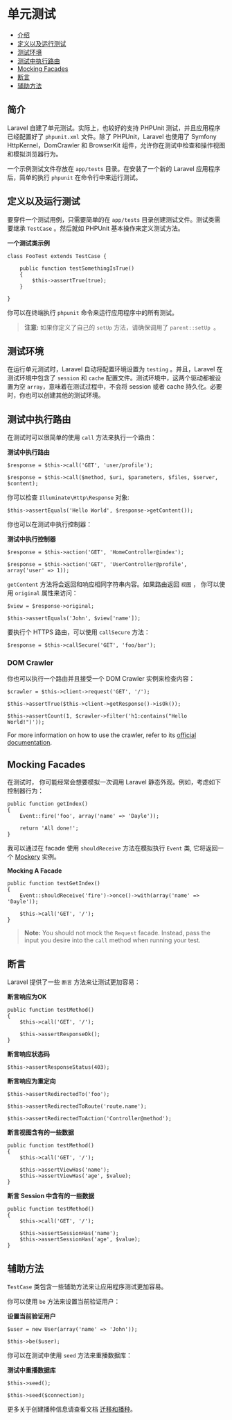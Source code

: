# 单元测试

- [介绍](#introduction)
- [定义以及运行测试](#defining-and-running-tests)
- [测试环境](#test-environment)
- [测试中执行路由](#calling-routes-from-tests)
- [Mocking Facades](#mocking-facades)
- [断言](#framework-assertions)
- [辅助方法](#helper-methods)

<a name="introduction"></a>
## 简介

Laravel 自建了单元测试。实际上，也较好的支持 PHPUnit 测试，并且应用程序已经配置好了 `phpunit.xml` 文件。除了 PHPUnit，Laravel 也使用了 Symfony HttpKernel，DomCrawler 和 BrowserKit 组件，允许你在测试中检查和操作视图和模拟浏览器行为。

一个示例测试文件存放在 `app/tests` 目录。在安装了一个新的 Laravel 应用程序后，简单的执行 `phpunit` 在命令行中来运行测试。


<a name="defining-and-running-tests"></a>
## 定义以及运行测试

要穿件一个测试用例，只需要简单的在 `app/tests` 目录创建测试文件。测试类需要继承 `TestCase` 。然后就如 PHPUnit 基本操作来定义测试方法。

**一个测试类示例**

	class FooTest extends TestCase {

		public function testSomethingIsTrue()
		{
			$this->assertTrue(true);
		}

	}

你可以在终端执行 `phpunit` 命令来运行应用程序中的所有测试。

> **注意:** 如果你定义了自己的 `setUp` 方法，请确保调用了 `parent::setUp `。

<a name="test-environment"></a>
## 测试环境

在运行单元测试时，Laravel 自动将配置环境设置为 `testing` 。并且，Laravel 在测试环境中包含了 `session` 和 `cache` 配置文件。测试环境中，这两个驱动都被设置为空 `array`，意味着在测试过程中，不会将 session 或者 cache 持久化。必要时，你也可以创建其他的测试环境。

<a name="calling-routes-from-tests"></a>
## 测试中执行路由

在测试时可以很简单的使用 `call` 方法来执行一个路由：

**测试中执行路由**

	$response = $this->call('GET', 'user/profile');

	$response = $this->call($method, $uri, $parameters, $files, $server, $content);

你可以检查 `Illuminate\Http\Response` 对象:

	$this->assertEquals('Hello World', $response->getContent());

你也可以在测试中执行控制器：

**测试中执行控制器**

	$response = $this->action('GET', 'HomeController@index');

	$response = $this->action('GET', 'UserController@profile', array('user' => 1));

`getContent` 方法将会返回和响应相同字符串内容。如果路由返回 `视图` ， 你可以使用 `original` 属性来访问：

	$view = $response->original;

	$this->assertEquals('John', $view['name']);

要执行个 HTTPS 路由，可以使用 `callSecure` 方法：

	$response = $this->callSecure('GET', 'foo/bar');

### DOM Crawler

你也可以执行一个路由并且接受一个 DOM Crawler 实例来检查内容：

	$crawler = $this->client->request('GET', '/');

	$this->assertTrue($this->client->getResponse()->isOk());

	$this->assertCount(1, $crawler->filter('h1:contains("Hello World!")'));

For more information on how to use the crawler, refer to its [official documentation](http://symfony.com/doc/master/components/dom_crawler.html).

<a name="mocking-facades"></a>
## Mocking Facades

在测试时， 你可能经常会想要模拟一次调用 Laravel 静态外观。例如，考虑如下控制器行为：

	public function getIndex()
	{
		Event::fire('foo', array('name' => 'Dayle'));

		return 'All done!';
	}

我可以通过在 facade 使用 `shouldReceive` 方法在模拟执行 `Event` 类, 它将返回一个 [Mockery](https://github.com/padraic/mockery) 实例。



**Mocking A Facade**

	public function testGetIndex()
	{
		Event::shouldReceive('fire')->once()->with(array('name' => 'Dayle'));

		$this->call('GET', '/');
	}

> **Note:** You should not mock the `Request` facade. Instead, pass the input you desire into the `call` method when running your test.

<a name="framework-assertions"></a>
## 断言

Laravel 提供了一些 `断言` 方法来让测试更加容易：

**断言响应为OK**

	public function testMethod()
	{
		$this->call('GET', '/');

		$this->assertResponseOk();
	}

**断言响应状态码**

	$this->assertResponseStatus(403);

**断言响应为重定向**

	$this->assertRedirectedTo('foo');

	$this->assertRedirectedToRoute('route.name');

	$this->assertRedirectedToAction('Controller@method');

**断言视图含有的一些数据**

	public function testMethod()
	{
		$this->call('GET', '/');

		$this->assertViewHas('name');
		$this->assertViewHas('age', $value);
	}

**断言 Session 中含有的一些数据**

	public function testMethod()
	{
		$this->call('GET', '/');

		$this->assertSessionHas('name');
		$this->assertSessionHas('age', $value);
	}

<a name="helper-methods"></a>
## 辅助方法

`TestCase` 类包含一些辅助方法来让应用程序测试更加容易。

你可以使用 `be` 方法来设置当前验证用户：

**设置当前验证用户**

	$user = new User(array('name' => 'John'));

	$this->be($user);

你可以在测试中使用 `seed` 方法来重播数据库：

**测试中重播数据库**

	$this->seed();

	$this->seed($connection);

更多关于创建播种信息请查看文档 [迁移和播种](/docs/migrations#database-seeding)。
